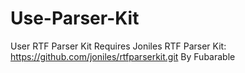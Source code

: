 # Use-Parser-Kit
User RTF Parser Kit
Requires Joniles RTF Parser Kit: https://github.com/joniles/rtfparserkit.git
By Fubarable
